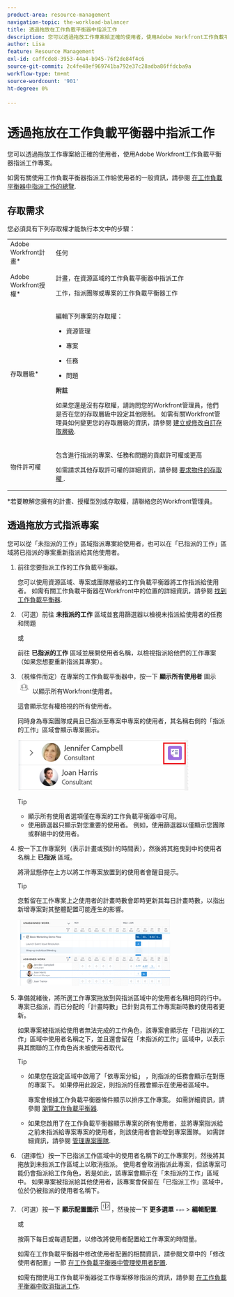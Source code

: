 ```yaml
---
product-area: resource-management
navigation-topic: the-workload-balancer
title: 透過拖放在工作負載平衡器中指派工作
description: 您可以透過拖放工作專案給正確的使用者，使用Adobe Workfront工作負載平衡器指派工作專案。
author: Lisa
feature: Resource Management
exl-id: caffcde8-3953-44a4-b945-76f2de84f4c6
source-git-commit: 2c4fe48ef969741ba792e37c28adba86ffdcba9a
workflow-type: tm+mt
source-wordcount: '901'
ht-degree: 0%

---
```


# 透過拖放在工作負載平衡器中指派工作

<!--remove production and preview preferences at release-->

您可以透過拖放工作專案給正確的使用者，使用Adobe Workfront工作負載平衡器指派工作專案。

如需有關使用工作負載平衡器指派工作給使用者的一般資訊，請參閱 [在工作負載平衡器中指派工作的總覽](../../resource-mgmt/workload-balancer/assign-work-in-workload-balancer.md).

## 存取需求

您必須具有下列存取權才能執行本文中的步驟：

<table style="table-layout:auto"> 
 <col> 
 <col> 
 <tbody> 
  <tr> 
   <td role="rowheader">Adobe Workfront計畫*</td> 
   <td> <p>任何 </p> </td> 
  </tr> 
  <tr> 
   <td role="rowheader">Adobe Workfront授權*</td> 
   <td> <p>計畫，在資源區域的工作負載平衡器中指派工作</p>
   <p>工作，指派團隊或專案的工作負載平衡器工作</p>
 </td> 
  </tr> 
  <tr> 
   <td role="rowheader">存取層級*</td> 
   <td> <p>編輯下列專案的存取權：</p> 
    <ul> 
     <li> <p>資源管理</p> </li> 
     <li> <p>專案</p> </li> 
     <li> <p>任務</p> </li> 
     <li> <p>問題</p> </li> 
    </ul> <p><b>附註</b>

如果您還是沒有存取權，請詢問您的Workfront管理員，他們是否在您的存取層級中設定其他限制。 如需有關Workfront管理員如何變更您的存取層級的資訊，請參閱 <a href="../../administration-and-setup/add-users/configure-and-grant-access/create-modify-access-levels.md" class="MCXref xref">建立或修改自訂存取層級</a>.</p> </td>
</tr> 
  <tr> 
   <td role="rowheader">物件許可權</td> 
   <td> <p>包含進行指派的專案、任務和問題的貢獻許可權或更高</p> <p>如需請求其他存取許可權的詳細資訊，請參閱 <a href="../../workfront-basics/grant-and-request-access-to-objects/request-access.md" class="MCXref xref">要求物件的存取權 </a>.</p> </td> 
  </tr> 
 </tbody> 
</table>

&#42;若要瞭解您擁有的計畫、授權型別或存取權，請聯絡您的Workfront管理員。

## 透過拖放方式指派專案

您可以從「未指派的工作」區域指派專案給使用者，也可以在「已指派的工作」區域將已指派的專案重新指派給其他使用者。

1. 前往您要指派工作的工作負載平衡器。

   您可以使用資源區域、專案或團隊層級的工作負載平衡器將工作指派給使用者。 如需有關工作負載平衡器在Workfront中的位置的詳細資訊，請參閱 [找到工作負載平衡器](../../resource-mgmt/workload-balancer/locate-workload-balancer.md).

1. （可選）前往 **未指派的工作** 區域並套用篩選器以檢視未指派給使用者的任務和問題

   或

   前往 **已指派的工作** 區域並展開使用者名稱，以檢視指派給他們的工作專案（如果您想要重新指派其專案）。

1. （視條件而定）在專案的工作負載平衡器中，按一下 **顯示所有使用者** 圖示 ![](assets/show-all-users-icon-project-workload-balancer.png) 以顯示所有Workfront使用者。

   這會顯示您有權檢視的所有使用者。

   同時身為專案團隊成員且已指派至專案中專案的使用者，其名稱右側的「指派的工作」區域會顯示專案圖示。

   ![](assets/user-on-the-project-indicator-highlighted-project-workload-balancer.png)


   >[!TIP]
   >
   >* 顯示所有使用者選項僅在專案的工作負載平衡器中可用。
   >* 使用篩選器只顯示對您重要的使用者。 例如，使用篩選器以僅顯示您團隊或群組中的使用者。



1. 按一下工作專案列（表示計畫或預計的時間表），然後將其拖曳到中的使用者名稱上 **已指派** 區域。

   將滑鼠懸停在上方以將工作專案放置到的使用者會醒目提示。

   >[!TIP]
   >
   >您暫留在工作專案上之使用者的計畫時數會即時更新其每日計畫時數，以指出新增專案對其整體配置可能產生的影響。

   ![](assets/drag-drop-item-from-unassigned-to-assigned-wb-nwe-350x152.png)

1. 準備就緒後，將所選工作專案拖放到與指派區域中的使用者名稱相同的行中。 專案已指派，而已分配的「計畫時數」已針對具有工作專案新時數的使用者更新。

   如果專案被指派給使用者無法完成的工作角色，該專案會顯示在「已指派的工作」區域中使用者名稱之下，並且還會留在「未指派的工作」區域中，以表示與其關聯的工作角色尚未被使用者取代。

   >[!TIP]
   >
   >* 如果您在設定區域中啟用了「依專案分組」 ，則指派的任務會顯示在對應的專案下。 如果停用此設定，則指派的任務會顯示在使用者區域中。
   >
   >
   >     專案會根據工作負載平衡器條件顯示以排序工作專案。 如需詳細資訊，請參閱 [瀏覽工作負載平衡器](../../resource-mgmt/workload-balancer/navigate-the-workload-balancer.md).
   >
   >
   >* 如果您啟用了在工作負載平衡器顯示專案的所有使用者，並將專案指派給之前未指派給專案專案的使用者，則該使用者會新增到專案團隊。 如需詳細資訊，請參閱 [管理專案團隊](../../manage-work/projects/planning-a-project/manage-project-team.md).


1. （選擇性）按一下已指派工作區域中的使用者名稱下的工作專案列，然後將其拖放到未指派工作區域上以取消指派。 使用者會取消指派此專案，但該專案可能仍會指派給工作角色，若是如此，該專案會顯示在「未指派的工作」區域中。 如果專案被指派給其他使用者，該專案會保留在「已指派工作」區域中，位於仍被指派的使用者名稱下。
1. （可選）按一下 **顯示配置圖示** ![](assets/show-allocations-icon-small.png)，然後按一下 **更多選單** ![](assets/qs-more-menu.png) > **編輯配置**.

   <!--
   (make sure these are still called this, and that the icon has not changed)
   -->
   或

   按兩下每日或每週配置，以修改將使用者配置給工作專案的時間量。

   如需在工作負載平衡器中修改使用者配置的相關資訊，請參閱文章中的「修改使用者配置」一節 [在工作負載平衡器中管理使用者配置](../../resource-mgmt/workload-balancer/manage-user-allocations-workload-balancer.md).

   如需有關使用工作負載平衡器從工作專案移除指派的資訊，請參閱 [在工作負載平衡器中取消指派工作](../../resource-mgmt/workload-balancer/unassign-work-in-workload-balancer.md).

